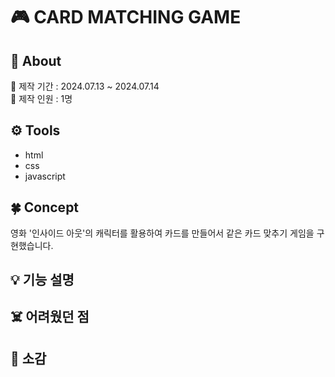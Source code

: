 # 🎮 CARD MATCHING GAME

## 📢 About
📆 제작 기간 : 2024.07.13 ~ 2024.07.14 <br>
👤 제작 인원 : 1명

## ⚙️ Tools
- html
- css
- javascript

## 🍀 Concept
영화 '인사이드 아웃'의 캐릭터를 활용하여 카드를 만들어서 같은 카드 맞추기 게임을 구현했습니다.

## 💡 기능 설명
  
## ☠️ 어려웠던 점
 
## 🌈 소감
